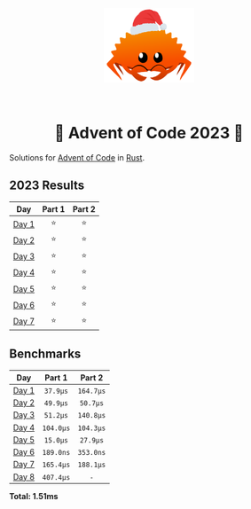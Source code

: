 <div align="center"><img src="./.assets/christmas_ferris.png" width="164"></div>

&nbsp;

<h1 align="center" > 🎄 Advent of Code 2023 🎄</h1>

Solutions for [Advent of Code](https://adventofcode.com/) in [Rust](https://www.rust-lang.org/).

<!--- advent_readme_stars table --->
## 2023 Results

| Day | Part 1 | Part 2 |
| :---: | :---: | :---: |
| [Day 1](https://adventofcode.com/2023/day/1) | ⭐ | ⭐ |
| [Day 2](https://adventofcode.com/2023/day/2) | ⭐ | ⭐ |
| [Day 3](https://adventofcode.com/2023/day/3) | ⭐ | ⭐ |
| [Day 4](https://adventofcode.com/2023/day/4) | ⭐ | ⭐ |
| [Day 5](https://adventofcode.com/2023/day/5) | ⭐ | ⭐ |
| [Day 6](https://adventofcode.com/2023/day/6) | ⭐ | ⭐ |
| [Day 7](https://adventofcode.com/2023/day/7) | ⭐ | ⭐ |
<!--- advent_readme_stars table --->

<!--- benchmarking table --->
## Benchmarks

| Day | Part 1 | Part 2 |
| :---: | :---: | :---:  |
| [Day 1](./src/bin/01.rs) | `37.9µs` | `164.7µs` |
| [Day 2](./src/bin/02.rs) | `49.9µs` | `50.7µs` |
| [Day 3](./src/bin/03.rs) | `51.2µs` | `140.8µs` |
| [Day 4](./src/bin/04.rs) | `104.0µs` | `104.3µs` |
| [Day 5](./src/bin/05.rs) | `15.0µs` | `27.9µs` |
| [Day 6](./src/bin/06.rs) | `189.0ns` | `353.0ns` |
| [Day 7](./src/bin/07.rs) | `165.4µs` | `188.1µs` |
| [Day 8](./src/bin/08.rs) | `407.4µs` | `-` |

**Total: 1.51ms**
<!--- benchmarking table --->
